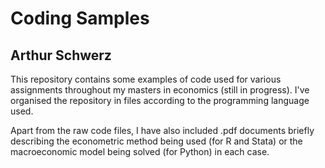 # Coding Samples

## Arthur Schwerz

This repository contains some examples of code used for various assignments throughout my masters in economics (still in progress). I've organised the repository in files according to the programming language used. 

Apart from the raw code files, I have also included .pdf documents briefly describing the econometric method being used (for R and Stata) or the macroeconomic model being solved (for Python) in each case.
